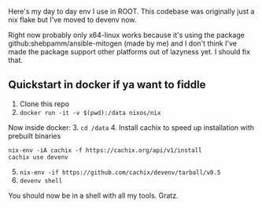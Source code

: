 Here's my day to day env I use in ROOT. This codebase was originally just a nix flake but I've moved to devenv now.

Right now probably only x64-linux works because it's using the package github:shebpamm/ansible-mitogen (made by me) and I don't think I've made the package support other platforms out of lazyness yet. I should fix that.

## Quickstart in docker if ya want to fiddle

1. Clone this repo  
2. `docker run -it -v $(pwd):/data nixos/nix`  
  
Now inside docker:
3. `cd /data`
4. Install cachix to speed up installation with prebuilt binaries
```
nix-env -iA cachix -f https://cachix.org/api/v1/install
cachix use devenv
```
5. `nix-env -if https://github.com/cachix/devenv/tarball/v0.5`
6. `devenv shell`

You should now be in a shell with all my tools. Gratz. 
